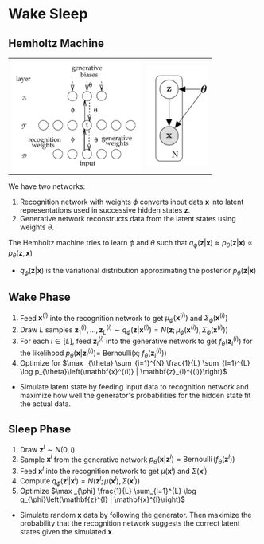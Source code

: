 # Wake Sleep

## Hemholtz Machine

|                                                              |                                                              |
| ------------------------------------------------------------ | ------------------------------------------------------------ |
| <img src="../search_pics/WakeSleep/Screen Shot 2020-04-30 at 8.22.32 PM.png" style="zoom:33%;"/> | <img src="../search_pics/WakeSleep/Screen Shot 2020-04-30 at 8.18.52 PM.png" alt="Screen Shot 2020-04-30 at 8.18.52 PM" style="zoom:40%;" /> |

We have two networks:

1. Recognition network with weights $\phi$ converts input data $\mathbf{x}$ into latent representations used in successive hidden states $\mathbf{z}$.
2. Generative network reconstructs data from the latent states using weights $\theta$.

The Hemholtz machine tries to learn $\phi$ and $\theta$ such that $q_{\phi}(\mathbf{z}|\mathbf{x}) \approx p_{\theta}(\mathbf{z}|\mathbf{x}) \propto p_{\theta}(\mathbf{z},\mathbf{x})$ 

- $q_{\phi}(\mathbf{z}|\mathbf{x})$ is the variational distribution approximating the posterior $p_{\theta}(\mathbf{z}|\mathbf{x})$ 



## Wake Phase

1. Feed $\mathbf{x}^{(i)}$ into the recognition network to get $\mu_{\phi}\left(\mathbf{x}^{(i)}\right)$ and $\Sigma_{\phi}\left(\mathbf{x}^{(i)}\right)$
2. Draw $L$ samples $\mathbf{z}_{1}^{(i)}, \ldots, \mathbf{z}_{L}^{(i)} \sim q_{\phi}\left(\mathbf{z} | \mathbf{x}^{(i)}\right)=N\left(\mathbf{z} ; \mu_{\phi}\left(\mathbf{x}^{(i)}\right), \Sigma_{\phi}\left(\mathbf{x}^{(i)}\right)\right)$
3. For each $l \in[L],$ feed $\mathbf{z}_{l}^{(i)}$ into the generative network to get $f_{\theta}\left(\mathbf{z}_{l}^{(i)}\right)$ for the likelihood $p_{\theta}\left(\mathbf{x} | \mathbf{z}_{l}^{(i)}\right)=$ Bernoulli(x; $\left.f_{\theta}\left(\mathbf{z}_{l}^{(i)}\right)\right)$
4. Optimize for $\max _{\theta} \sum_{i=1}^{N} \frac{1}{L} \sum_{l=1}^{L} \log p_{\theta}\left(\mathbf{x}^{(i)} | \mathbf{z}_{l}^{(i)}\right)$

- Simulate latent state by feeding input data to recognition network and maximize how well the generator's probabilities for the hidden state fit the actual data.

## Sleep Phase

1. Draw $\mathbf{z}^{l} \sim N(0, I)$
2. Sample $\mathbf{x}^{l}$ from the generative network $p_{\theta}\left(\mathbf{x} | \mathbf{z}^{l}\right)=\operatorname{Bernoulli}\left(f_{\theta}\left(\mathbf{z}^{l}\right)\right)$
3. Feed $\mathbf{x}^{l}$ into the recognition network to get $\mu\left(\mathbf{x}^{l}\right)$ and $\Sigma\left(\mathbf{x}^{l}\right)$
4. Compute $q_{\phi}\left(\mathbf{z}^{l} | \mathbf{x}^{l}\right)=N\left(\mathbf{z}^{l} ; \mu\left(\mathbf{x}^{l}\right), \Sigma\left(\mathbf{x}^{l}\right)\right)$
5. Optimize $\max _{\phi} \frac{1}{L} \sum_{l=1}^{L} \log q_{\phi}\left(\mathbf{z}^{l} | \mathbf{x}^{l}\right)$

- Simulate random $\mathbf{x}$ data by following the generator. Then maximize the probability that the recognition network suggests the correct latent states given the simulated $\mathbf{x}$.